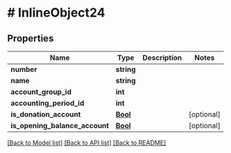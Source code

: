 # # InlineObject24

## Properties

Name | Type | Description | Notes
------------ | ------------- | ------------- | -------------
**number** | **string** |  |
**name** | **string** |  |
**account_group_id** | **int** |  |
**accounting_period_id** | **int** |  |
**is_donation_account** | [**Bool**](Bool.md) |  | [optional]
**is_opening_balance_account** | [**Bool**](Bool.md) |  | [optional]

[[Back to Model list]](../../README.md#models) [[Back to API list]](../../README.md#endpoints) [[Back to README]](../../README.md)
